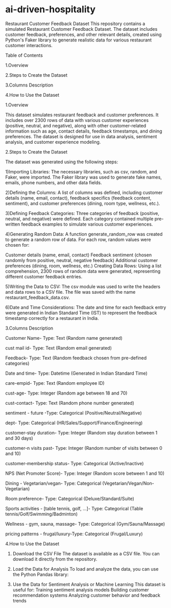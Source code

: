 # ai-driven-hospitality

Restaurant Customer Feedback Dataset
This repository contains a simulated Restaurant Customer Feedback Dataset. The dataset includes customer feedback, preferences, and other relevant details, created using Python's Faker library to generate realistic data for various restaurant customer interactions.

Table of Contents

1.Overview

2.Steps to Create the Dataset

3.Columns Description

4.How to Use the Dataset

1.Overview

This dataset simulates restaurant feedback and customer preferences. It includes over 2300 rows of data with various customer experiences (positive, neutral, and negative), along with other customer-related information such as age, contact details, feedback timestamps, and dining preferences. The dataset is designed for use in data analysis, sentiment analysis, and customer experience modeling.

2.Steps to Create the Dataset

The dataset was generated using the following steps:

1)Importing Libraries: The necessary libraries, such as csv, random, and Faker, were imported. The Faker library was used to generate fake names, emails, phone numbers, and other data fields.

2)Defining the Columns: A list of columns was defined, including customer details (name, email, contact), feedback specifics (feedback content, sentiment), and customer preferences (dining, room type, wellness, etc.).

3)Defining Feedback Categories: Three categories of feedback (positive, neutral, and negative) were defined. Each category contained multiple pre-written feedback examples to simulate various customer experiences.

4)Generating Random Data: A function generate_random_row was created to generate a random row of data. For each row, random values were chosen for:

Customer details (name, email, contact)
Feedback sentiment (chosen randomly from positive, neutral, negative feedback)
Additional customer preferences (dining, room, wellness, etc.)
Creating Data Rows: Using a list comprehension, 2300 rows of random data were generated, representing different customer feedback entries.

5)Writing the Data to CSV: The csv module was used to write the headers and data rows to a CSV file. The file was saved with the name restaurant_feedback_data.csv.

6)Date and Time Considerations: The date and time for each feedback entry were generated in Indian Standard Time (IST) to represent the feedback timestamp correctly for a restaurant in India.

3.Columns Description

Customer Name- Type: Text (Random name generated)

cust mail id- Type: Text (Random email generated)

Feedback- Type: Text (Random feedback chosen from pre-defined categories)

Date and time- Type: Datetime (Generated in Indian Standard Time)

care-empid- Type: Text (Random employee ID)

cust-age- Type: Integer (Random age between 18 and 70)

cust-contact- Type: Text (Random phone number generated)

sentiment - future -Type: Categorical (Positive/Neutral/Negative)

dept- Type: Categorical (HR/Sales/Support/Finance/Engineering)

customer-stay duration- Type: Integer (Random stay duration between 1 and 30 days)

customer-n visits past- Type: Integer (Random number of visits between 0 and 10)

customer-membership status- Type: Categorical (Active/Inactive)

NPS (Net Promoter Score)- Type: Integer (Random score between 1 and 10)

Dining - Vegetarian/vegan- Type: Categorical (Vegetarian/Vegan/Non-Vegetarian)

Room preference- Type: Categorical (Deluxe/Standard/Suite)

Sports activities - [table tennis, golf, ...]- Type: Categorical (Table tennis/Golf/Swimming/Badminton)

Wellness - gym, sauna, massage- Type: Categorical (Gym/Sauna/Massage)

pricing patterns - frugal/luxury-Type: Categorical (Frugal/Luxury)

4.How to Use the Dataset
1. Download the CSV File
The dataset is available as a CSV file. You can download it directly from the repository.

2. Load the Data for Analysis
To load and analyze the data, you can use the Python Pandas library:

3. Use the Data for Sentiment Analysis or Machine Learning
This dataset is useful for:
Training sentiment analysis models
Building customer recommendation systems
Analyzing customer behavior and feedback trends


